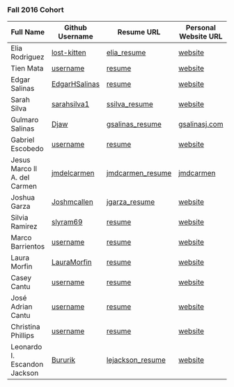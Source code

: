### Fall 2016 Cohort

| Full Name | Github Username | Resume URL | Personal Website URL              
|--------------|-----------------------|------------------|----------------------------           
| Elia Rodriguez | [lost-kitten](https://github.com/lost-kitten) | [elia_resume](https://github.com/lost-kitten/boot_warmup/blob/master/week02/resume.md) | [website](url)
| Tien Mata |[username](url) | [resume](url) | [website](url)
| Edgar Salinas | [EdgarHSalinas](https://github.com/EdgarHSalinas)	| [resume](url) | [website](url)
| Sarah Silva | [sarahsilva1](https://github.com/sarahsilva1) | [ssilva_resume](https://github.com/sarahsilva1/boot_warmup/blob/master/week02/resume.md) | [website](url)
| Gulmaro Salinas | [Djaw](https://github.com/Djaw) | [gsalinas_resume](https://github.com/Djaw/boot_warmup/blob/master/week02/resume.md) | [gsalinasj.com](http://gsalinasj.com)
| Gabriel Escobedo |[username](url) | [resume](url) | [website](url)
| Jesus Marco ll A. del Carmen | [jmdelcarmen](https://github.com/jmdelcarmen) | [jmdcarmen_resume](https://github.com/jmdelcarmen/boot_warmup) | [jmdcarmen](http://79.170.40.178/jmdcwebdev.co.uk/)
| Joshua Garza | [Joshmcallen](https://github.com/Joshmcallen) | [jgarza_resume](https://github.com/Joshmcallen/boot_warmup/blob/master/week02/resume.md) | [website](url)
| Silvia Ramirez | [slyram69](https://github.com/slyram69) | [resume](url) | [website](url)
| Marco Barrientos |[username](url) | [resume](url) | [website](url)
| Laura Morfin |[LauraMorfin](https://github.com/LauraMorfin) | [resume](url) | [website](url)
| Casey Cantu |[username](url) | [resume](url) | [website](url)
| José Adrian Cantu |[username](url) | [resume](url) | [website](url)
| Christina Phillips |[username](url) | [resume](url) | [website](url)
|Leonardo I. Escandon Jackson | [Bururik](https://github.com/Bururik) | [lejackson_resume](https://github.com/Bururik/boot_warmup/blob/master/resume_10-11-2016.md) | [website](url)
